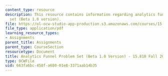 ```yaml
---
content_type: resource
description: This resource contains information regarding analytics funnel problem
  set (Beta 1.0 version).
file: https://ol-ocw-studio-app-production.s3.amazonaws.com/courses/15-810-marketing-management-analytics-frameworks-and-applications-fall-2015/663fa6bc458fa68001e83371aab14b35_MIT15_810F15_AnaFunl_Prob.pdf
file_type: application/pdf
learning_resource_types:
- Assignments
parent_title: Assignments
parent_type: CourseSection
resourcetype: Document
title: Analytics Funnel Problem Set (Beta 1.0 Version) - 15.810 Fall 2015
type: OCWFile
uid: 663fa6bc-458f-a680-01e8-3371aab14b35
---
```


